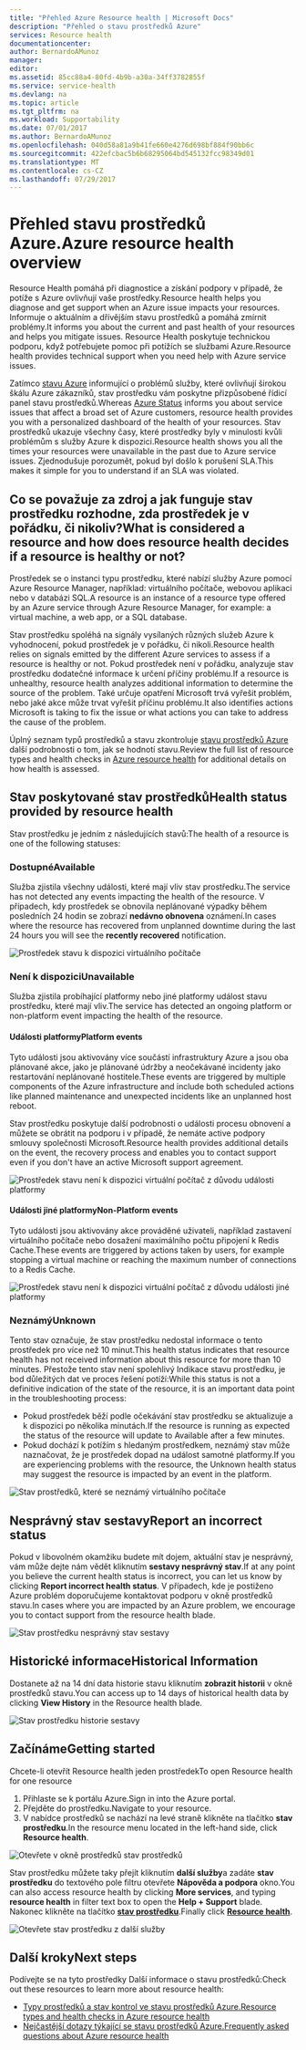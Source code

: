 ```yaml
---
title: "Přehled Azure Resource health | Microsoft Docs"
description: "Přehled o stavu prostředků Azure"
services: Resource health
documentationcenter: 
author: BernardoAMunoz
manager: 
editor: 
ms.assetid: 85cc88a4-80fd-4b9b-a30a-34ff3782855f
ms.service: service-health
ms.devlang: na
ms.topic: article
ms.tgt_pltfrm: na
ms.workload: Supportability
ms.date: 07/01/2017
ms.author: BernardoAMunoz
ms.openlocfilehash: 040d58a81a9b41fe660e4276d698bf884f90bb6c
ms.sourcegitcommit: 422efcbac5b6b68295064bd545132fcc98349d01
ms.translationtype: MT
ms.contentlocale: cs-CZ
ms.lasthandoff: 07/29/2017
---
```

# <a name="azure-resource-health-overview"></a><span data-ttu-id="12955-103">Přehled stavu prostředků Azure.</span><span class="sxs-lookup"><span data-stu-id="12955-103">Azure resource health overview</span></span>
 
<span data-ttu-id="12955-104">Resource Health pomáhá při diagnostice a získání podpory v případě, že potíže s Azure ovlivňují vaše prostředky.</span><span class="sxs-lookup"><span data-stu-id="12955-104">Resource health helps you diagnose and get support when an Azure issue impacts your resources.</span></span> <span data-ttu-id="12955-105">Informuje o aktuálním a dřívějším stavu prostředků a pomáhá zmírnit problémy.</span><span class="sxs-lookup"><span data-stu-id="12955-105">It informs you about the current and past health of your resources and helps you mitigate issues.</span></span> <span data-ttu-id="12955-106">Resource Health poskytuje technickou podporu, když potřebujete pomoc při potížích se službami Azure.</span><span class="sxs-lookup"><span data-stu-id="12955-106">Resource health provides technical support when you need help with Azure service issues.</span></span>

<span data-ttu-id="12955-107">Zatímco [stavu Azure](https://status.azure.com) informující o problémů služby, které ovlivňují širokou škálu Azure zákazníků, stav prostředku vám poskytne přizpůsobené řídicí panel stavu prostředků.</span><span class="sxs-lookup"><span data-stu-id="12955-107">Whereas [Azure Status](https://status.azure.com) informs you about service issues that affect a broad set of Azure customers, resource health provides you with a personalized dashboard of the health of your resources.</span></span> <span data-ttu-id="12955-108">Stav prostředků ukazuje všechny časy, které prostředky byly v minulosti kvůli problémům s služby Azure k dispozici.</span><span class="sxs-lookup"><span data-stu-id="12955-108">Resource health shows you all the times your resources were unavailable in the past due to Azure service issues.</span></span> <span data-ttu-id="12955-109">Zjednodušuje porozumět, pokud byl došlo k porušení SLA.</span><span class="sxs-lookup"><span data-stu-id="12955-109">This makes it simple for you to understand if an SLA was violated.</span></span> 

## <a name="what-is-considered-a-resource-and-how-does-resource-health-decides-if-a-resource-is-healthy-or-not"></a><span data-ttu-id="12955-110">Co se považuje za zdroj a jak funguje stav prostředku rozhodne, zda prostředek je v pořádku, či nikoliv?</span><span class="sxs-lookup"><span data-stu-id="12955-110">What is considered a resource and how does resource health decides if a resource is healthy or not?</span></span>
<span data-ttu-id="12955-111">Prostředek se o instanci typu prostředku, které nabízí služby Azure pomocí Azure Resource Manager, například: virtuálního počítače, webovou aplikaci nebo v databázi SQL.</span><span class="sxs-lookup"><span data-stu-id="12955-111">A resource is an instance of a resource type offered by an Azure service through Azure Resource Manager, for example: a virtual machine, a web app, or a SQL database.</span></span>

<span data-ttu-id="12955-112">Stav prostředku spoléhá na signály vysílaných různých služeb Azure k vyhodnocení, pokud prostředek je v pořádku, či nikoli.</span><span class="sxs-lookup"><span data-stu-id="12955-112">Resource health relies on signals emitted by the different Azure services to assess if a resource is healthy or not.</span></span> <span data-ttu-id="12955-113">Pokud prostředek není v pořádku, analyzuje stav prostředku dodatečné informace k určení příčiny problému.</span><span class="sxs-lookup"><span data-stu-id="12955-113">If a resource is unhealthy, resource health analyzes additional information to determine the source of the problem.</span></span> <span data-ttu-id="12955-114">Také určuje opatření Microsoft trvá vyřešit problém, nebo jaké akce může trvat vyřešit příčinu problému.</span><span class="sxs-lookup"><span data-stu-id="12955-114">It also identifies actions Microsoft is taking to fix the issue or what actions you can take to address the cause of the problem.</span></span> 

<span data-ttu-id="12955-115">Úplný seznam typů prostředků a stavu zkontroluje [stavu prostředků Azure](resource-health-checks-resource-types.md) další podrobnosti o tom, jak se hodnotí stavu.</span><span class="sxs-lookup"><span data-stu-id="12955-115">Review the full list of resource types and health checks in [Azure resource health](resource-health-checks-resource-types.md) for additional details on how health is assessed.</span></span>

## <a name="health-status-provided-by-resource-health"></a><span data-ttu-id="12955-116">Stav poskytované stav prostředků</span><span class="sxs-lookup"><span data-stu-id="12955-116">Health status provided by resource health</span></span>
<span data-ttu-id="12955-117">Stav prostředku je jedním z následujících stavů:</span><span class="sxs-lookup"><span data-stu-id="12955-117">The health of a resource is one of the following statuses:</span></span>

### <a name="available"></a><span data-ttu-id="12955-118">Dostupné</span><span class="sxs-lookup"><span data-stu-id="12955-118">Available</span></span>
<span data-ttu-id="12955-119">Služba zjistila všechny události, které mají vliv stav prostředku.</span><span class="sxs-lookup"><span data-stu-id="12955-119">The service has not detected any events impacting the health of the resource.</span></span> <span data-ttu-id="12955-120">V případech, kdy prostředek se obnovila neplánované výpadky během posledních 24 hodin se zobrazí **nedávno obnovena** oznámení.</span><span class="sxs-lookup"><span data-stu-id="12955-120">In cases where the resource has recovered from unplanned downtime during the last 24 hours you will see the **recently recovered** notification.</span></span>

![Prostředek stavu k dispozici virtuálního počítače](./media/resource-health-overview/Available.png)

### <a name="unavailable"></a><span data-ttu-id="12955-122">Není k dispozici</span><span class="sxs-lookup"><span data-stu-id="12955-122">Unavailable</span></span>
<span data-ttu-id="12955-123">Služba zjistila probíhající platformy nebo jiné platformy událost stavu prostředku, které mají vliv.</span><span class="sxs-lookup"><span data-stu-id="12955-123">The service has detected an ongoing platform or non-platform event impacting the health of the resource.</span></span>

#### <a name="platform-events"></a><span data-ttu-id="12955-124">Události platformy</span><span class="sxs-lookup"><span data-stu-id="12955-124">Platform events</span></span>
<span data-ttu-id="12955-125">Tyto události jsou aktivovány více součástí infrastruktury Azure a jsou oba plánované akce, jako je plánované údržby a neočekávané incidenty jako restartování neplánované hostitele.</span><span class="sxs-lookup"><span data-stu-id="12955-125">These events are triggered by multiple components of the Azure infrastructure and include both scheduled actions like planned maintenance and unexpected incidents like an unplanned host reboot.</span></span>

<span data-ttu-id="12955-126">Stav prostředku poskytuje další podrobnosti o události procesu obnovení a můžete se obrátit na podporu i v případě, že nemáte active podpory smlouvy společnosti Microsoft.</span><span class="sxs-lookup"><span data-stu-id="12955-126">Resource health provides additional details on the event, the recovery process and enables you to contact support even if you don't have an active Microsoft support agreement.</span></span>

![Prostředek stavu není k dispozici virtuální počítač z důvodu události platformy](./media/resource-health-overview/Unavailable.png)

#### <a name="non-platform-events"></a><span data-ttu-id="12955-128">Události jiné platformy</span><span class="sxs-lookup"><span data-stu-id="12955-128">Non-Platform events</span></span>
<span data-ttu-id="12955-129">Tyto události jsou aktivovány akce prováděné uživateli, například zastavení virtuálního počítače nebo dosažení maximálního počtu připojení k Redis Cache.</span><span class="sxs-lookup"><span data-stu-id="12955-129">These events are triggered by actions taken by users, for example stopping a virtual machine or reaching the maximum number of connections to a Redis Cache.</span></span>

![Prostředek stavu není k dispozici virtuální počítač z důvodu události jiné platformy](./media/resource-health-overview/Unavailable_NonPlatform.png)

### <a name="unknown"></a><span data-ttu-id="12955-131">Neznámý</span><span class="sxs-lookup"><span data-stu-id="12955-131">Unknown</span></span>
<span data-ttu-id="12955-132">Tento stav označuje, že stav prostředku nedostal informace o tento prostředek pro více než 10 minut.</span><span class="sxs-lookup"><span data-stu-id="12955-132">This health status indicates that resource health has not received information about this resource for more than 10 minutes.</span></span> <span data-ttu-id="12955-133">Přestože tento stav není spolehlivý Indikace stavu prostředku, je bod důležitých dat ve proces řešení potíží:</span><span class="sxs-lookup"><span data-stu-id="12955-133">While this status is not a definitive indication of the state of the resource, it is an important data point in the troubleshooting process:</span></span>
* <span data-ttu-id="12955-134">Pokud prostředek běží podle očekávání stav prostředku se aktualizuje a k dispozici po několika minutách.</span><span class="sxs-lookup"><span data-stu-id="12955-134">If the resource is running as expected the status of the resource will update to Available after a few minutes.</span></span>
* <span data-ttu-id="12955-135">Pokud dochází k potížím s hledaným prostředkem, neznámý stav může naznačovat, že je prostředek dopad na událost samotné platformy.</span><span class="sxs-lookup"><span data-stu-id="12955-135">If you are experiencing problems with the resource, the Unknown health status may suggest the resource is impacted by an event in the platform.</span></span>

![Stav prostředků, které se neznámý virtuálního počítače](./media/resource-health-overview/Unknown.png)

## <a name="report-an-incorrect-status"></a><span data-ttu-id="12955-137">Nesprávný stav sestavy</span><span class="sxs-lookup"><span data-stu-id="12955-137">Report an incorrect status</span></span>
<span data-ttu-id="12955-138">Pokud v libovolném okamžiku budete mít dojem, aktuální stav je nesprávný, vám může dejte nám vědět kliknutím **sestavy nesprávný stav**.</span><span class="sxs-lookup"><span data-stu-id="12955-138">If at any point you believe the current health status is incorrect, you can let us know by clicking **Report incorrect health status**.</span></span> <span data-ttu-id="12955-139">V případech, kde je postiženo Azure problém doporučujeme kontaktovat podporu v okně prostředků stavu.</span><span class="sxs-lookup"><span data-stu-id="12955-139">In cases where you are impacted by an Azure problem, we encourage you to contact support from the resource health blade.</span></span> 

![Stav prostředku nesprávný stav sestavy](./media/resource-health-overview/incorrect-status.png)

## <a name="historical-information"></a><span data-ttu-id="12955-141">Historické informace</span><span class="sxs-lookup"><span data-stu-id="12955-141">Historical Information</span></span>
<span data-ttu-id="12955-142">Dostanete až na 14 dní data historie stavu kliknutím **zobrazit historii** v okně prostředků stavu.</span><span class="sxs-lookup"><span data-stu-id="12955-142">You can access up to 14 days of historical health data by clicking **View History** in the Resource health blade.</span></span> 

![Stav prostředku historie sestavy](./media/resource-health-overview/history-blade.png)

## <a name="getting-started"></a><span data-ttu-id="12955-144">Začínáme</span><span class="sxs-lookup"><span data-stu-id="12955-144">Getting started</span></span>
<span data-ttu-id="12955-145">Chcete-li otevřít Resource health jeden prostředek</span><span class="sxs-lookup"><span data-stu-id="12955-145">To open Resource health for one resource</span></span>
1.  <span data-ttu-id="12955-146">Přihlaste se k portálu Azure.</span><span class="sxs-lookup"><span data-stu-id="12955-146">Sign in into the Azure portal.</span></span>
2.  <span data-ttu-id="12955-147">Přejděte do prostředku.</span><span class="sxs-lookup"><span data-stu-id="12955-147">Navigate to your resource.</span></span>
3.  <span data-ttu-id="12955-148">V nabídce prostředků se nachází na levé straně klikněte na tlačítko **stav prostředku**.</span><span class="sxs-lookup"><span data-stu-id="12955-148">In the resource menu located in the left-hand side, click **Resource health**.</span></span>

![Otevřete v okně prostředků stav prostředků](./media/resource-health-overview/from-resource-blade.png)

<span data-ttu-id="12955-150">Stav prostředku můžete taky přejít kliknutím **další služby**a zadáte **stav prostředku** do textového pole filtru otevřete **Nápověda a podpora** okno.</span><span class="sxs-lookup"><span data-stu-id="12955-150">You can also access resource health by clicking **More services**, and typing **resource health** in filter text box to open the **Help + Support** blade.</span></span> <span data-ttu-id="12955-151">Nakonec klikněte na tlačítko [ **stav prostředku**](https://ms.portal.azure.com/#blade/Microsoft_Azure_Monitoring/AzureMonitoringBrowseBlade/resourceHealth).</span><span class="sxs-lookup"><span data-stu-id="12955-151">Finally click [**Resource health**](https://ms.portal.azure.com/#blade/Microsoft_Azure_Monitoring/AzureMonitoringBrowseBlade/resourceHealth).</span></span>

![Otevřete stav prostředku z další služby](./media/resource-health-overview/FromOtherServices.png)

## <a name="next-steps"></a><span data-ttu-id="12955-153">Další kroky</span><span class="sxs-lookup"><span data-stu-id="12955-153">Next steps</span></span>

<span data-ttu-id="12955-154">Podívejte se na tyto prostředky Další informace o stavu prostředků:</span><span class="sxs-lookup"><span data-stu-id="12955-154">Check out these resources to learn more about resource health:</span></span>
-  [<span data-ttu-id="12955-155">Typy prostředků a stav kontrol ve stavu prostředků Azure.</span><span class="sxs-lookup"><span data-stu-id="12955-155">Resource types and health checks in Azure resource health</span></span>](resource-health-checks-resource-types.md)
-  [<span data-ttu-id="12955-156">Nejčastější dotazy týkající se stavu prostředků Azure.</span><span class="sxs-lookup"><span data-stu-id="12955-156">Frequently asked questions about Azure resource health</span></span>](resource-health-faq.md)




